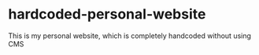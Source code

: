 # hardcoded-personal-website

This is my personal website, which is completely handcoded without using CMS
